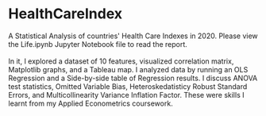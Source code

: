 # HealthCareIndex

A Statistical Analysis of countries' Health Care Indexes in 2020. Please view the Life.ipynb Jupyter Notebook file to read the report.
<br>
<br>
In it, I explored a dataset of 10 features, visualized correlation matrix, Matplotlib graphs, and a Tableau map. I analyzed data by running an OLS Regression and a Side-by-side table of Regression results. I discuss ANOVA test statistics, Omitted Variable Bias, Heteroskedatisticy Robust Standard Errors, and Multicollinearity Variance Inflation Factor. These were skills I learnt from my Applied Econometrics coursework. 
